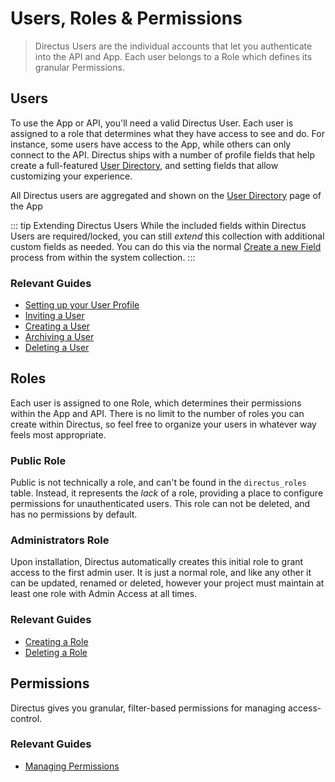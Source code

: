 # Users, Roles & Permissions

> Directus Users are the individual accounts that let you authenticate into the API and App. Each user belongs to a Role
> which defines its granular Permissions.

## Users

To use the App or API, you'll need a valid Directus User. Each user is assigned to a role that determines what they have
access to see and do. For instance, some users have access to the App, while others can only connect to the API.
Directus ships with a number of profile fields that help create a full-featured
[User Directory](/concepts/app-overview#user-directory), and setting fields that allow customizing your experience.

All Directus users are aggregated and shown on the [User Directory](/concepts/app-overview#user-directory) page of the
App

<!-- prettier-ignore-start -->
::: tip Extending Directus Users
While the included fields within Directus Users are required/locked,
you can still _extend_ this collection with additional custom fields as needed. You can do this via
the normal [Create a new Field](/guides/fields) process from within the system collection.
:::
<!-- prettier-ignore-end -->

### Relevant Guides

- [Setting up your User Profile](/guides/users#setting-up-your-user-profile)
- [Inviting a User](/guides/users#inviting-a-user)
- [Creating a User](/guides/users#creating-a-user)
- [Archiving a User](/guides/users#archiving-a-user)
- [Deleting a User](/guides/users#deleting-a-user)

## Roles

Each user is assigned to one Role, which determines their permissions within the App and API. There is no limit to the
number of roles you can create within Directus, so feel free to organize your users in whatever way feels most
appropriate.

### Public Role

Public is not technically a role, and can't be found in the `directus_roles` table. Instead, it represents the _lack_ of
a role, providing a place to configure permissions for unauthenticated users. This role can not be deleted, and has no
permissions by default.

### Administrators Role

Upon installation, Directus automatically creates this initial role to grant access to the first admin user. It is just
a normal role, and like any other it can be updated, renamed or deleted, however your project must maintain at least one
role with Admin Access at all times.

### Relevant Guides

- [Creating a Role](/guides/roles-and-permissions#creating-a-role)
- [Deleting a Role](/guides/roles-and-permissions#deleting-a-role)

## Permissions

Directus gives you granular, filter-based permissions for managing access-control.

### Relevant Guides

- [Managing Permissions](/guides/roles-and-permissions)
